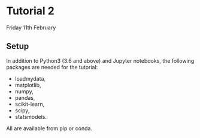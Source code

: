 # Tutorial 2

Friday 11th February

## Setup

In addition to Python3 (3.6 and above) and Jupyter notebooks, the following packages are needed for the tutorial:

- loadmydata,
- matplotlib,
- numpy,
- pandas,
- scikit-learn,
- scipy,
- statsmodels.

All are available from pip or conda.